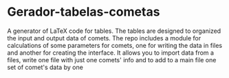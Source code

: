 # Gerador-tabelas-cometas
A generator of LaTeX code for tables. The tables are designed to organized the input and output data of comets. The repo includes a module for calculations of some parameters for comets, one for writing the data in files and another for creating the interface. It allows you to import data from a files, write one file with just one comets' info and to add to a main file one set of comet's data by one
